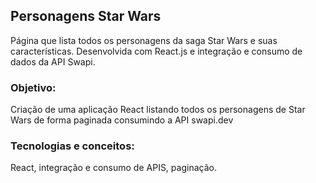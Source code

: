 ## Personagens Star Wars

Página que lista todos os personagens da saga Star Wars e suas características. Desenvolvida com React.js e integração e consumo de dados da API Swapi.

### Objetivo:

Criação de uma aplicação React listando todos os personagens de Star Wars de forma paginada consumindo a API swapi.dev

### Tecnologias e conceitos:

React, integração e consumo de APIS, paginação.
